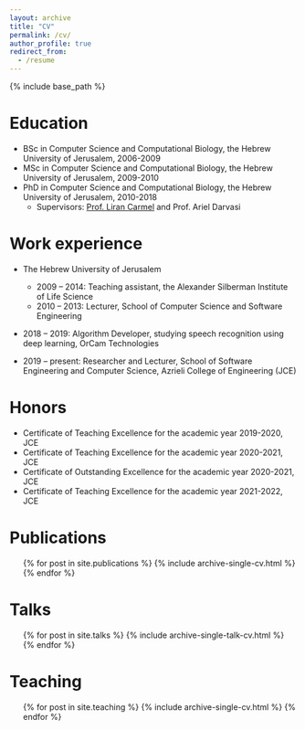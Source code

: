 ```yaml
---
layout: archive
title: "CV"
permalink: /cv/
author_profile: true
redirect_from:
  - /resume
---
```


<!-- <iframe src="/files/pdf/Williams CV.pdf" width="100%" height="500" frameborder="no" border="0" marginwidth="0" marginheight="0"></iframe>

You can download a PDF copy of my CV [here](/files/pdf/Williams CV.pdf).

-->
{% include base_path %}

Education
======
* BSc in Computer Science and Computational Biology, the Hebrew University of Jerusalem, 2006-2009
* MSc in Computer Science and Computational Biology, the Hebrew University of Jerusalem, 2009-2010
* PhD in Computer Science and Computational Biology, the Hebrew University of Jerusalem, 2010-2018
  * Supervisors: [Prof. Liran Carmel](http://carmelab.huji.ac.il/) and Prof. Ariel Darvasi

Work experience
======
* The Hebrew University of Jerusalem
  *	2009 – 2014: Teaching assistant, the Alexander Silberman Institute of Life Science
  *	2010 – 2013: Lecturer, School of Computer Science and Software Engineering

*	2018 – 2019: Algorithm Developer, studying speech recognition using deep learning, OrCam Technologies
*	2019 – present: Researcher and Lecturer, School of Software Engineering and Computer Science, Azrieli College of Engineering (JCE)

Honors
======
* Certificate of Teaching Excellence for the academic year 2019-2020, JCE
* Certificate of Teaching Excellence for the academic year 2020-2021, JCE
* Certificate of Outstanding Excellence for the academic year 2020-2021, JCE
* Certificate of Teaching Excellence for the academic year 2021-2022, JCE 

Publications
======
  <ul>{% for post in site.publications %}
    {% include archive-single-cv.html %}
  {% endfor %}</ul>
  
Talks
======
  <ul>{% for post in site.talks %}
    {% include archive-single-talk-cv.html %}
  {% endfor %}</ul>
  
Teaching
======
  <ul>{% for post in site.teaching %}
    {% include archive-single-cv.html %}
  {% endfor %}</ul>
  

